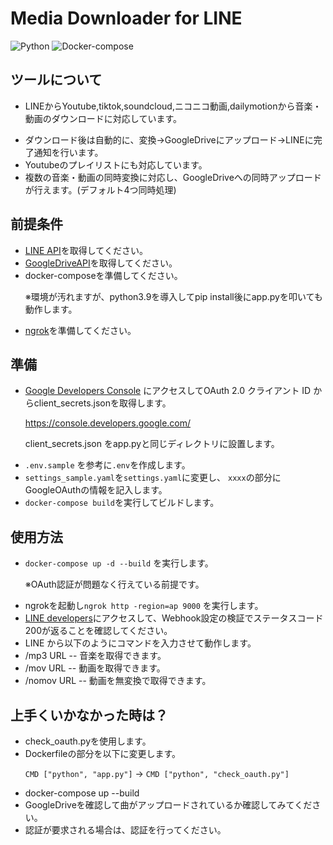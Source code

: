 # Media Downloader for LINE

![Python](https://img.shields.io/badge/Python-3.9.1-orange)
![Docker-compose](https://img.shields.io/badge/docker--compose%20-1.27.4-blue)

## ツールについて
- LINEからYoutube,tiktok,soundcloud,ニコニコ動画,dailymotionから音楽・動画のダウンロードに対応しています。<p>
- ダウンロード後は自動的に、変換→GoogleDriveにアップロード→LINEに完了通知を行います。
- Youtubeのプレイリストにも対応しています。
- 複数の音楽・動画の同時変換に対応し、GoogleDriveへの同時アップロードが行えます。(デフォルト4つ同時処理)

## 前提条件
- [LINE API](https://developers.line.biz/console/)を取得してください。
- [GoogleDriveAPI](https://console.developers.google.com/apis/library/drive.googleapis.com)を取得してください。
- docker-composeを準備してください。<p>
※環境が汚れますが、python3.9を導入してpip install後にapp.pyを叩いても動作します。
- [ngrok](https://ngrok.com/)を準備してください。

## 準備
- [Google Developers Console](https://console.developers.google.com/) にアクセスしてOAuth 2.0 クライアント ID からclient_secrets.jsonを取得します。<p>
https://console.developers.google.com/<p>
client_secrets.json をapp.pyと同じディレクトリに設置します。
- `.env.sample` を参考に`.env`を作成します。
- `settings_sample.yaml`を`settings.yaml`に変更し、
`xxxx`の部分にGoogleOAuthの情報を記入します。
- `docker-compose build`を実行してビルドします。

## 使用方法
- `docker-compose up -d --build` を実行します。<p>※OAuth認証が問題なく行えている前提です。
- ngrokを起動し`ngrok http -region=ap 9000` を実行します。
- [LINE developers](https://developers.line.biz/console/)にアクセスして、Webhook設定の検証でステータスコード200が返ることを確認してください。
- LINE から以下のようにコマンドを入力させて動作します。
- /mp3 URL -- 音楽を取得できます。
- /mov URL -- 動画を取得できます。
- /nomov URL -- 動画を無変換で取得できます。

## 上手くいかなかった時は？
 - check_oauth.pyを使用します。
 - Dockerfileの部分を以下に変更します。<p>
  `CMD ["python", "app.py"]` → `CMD ["python", "check_oauth.py"]`
 - docker-compose up --build
 - GoogleDriveを確認して曲がアップロードされているか確認してみてください。
 - 認証が要求される場合は、認証を行ってください。